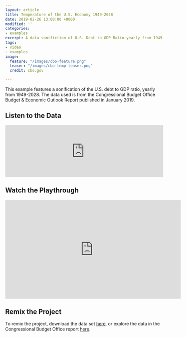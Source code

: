 ```yaml
---
layout: article
title: Temperature of the U.S. Economy 1949-2028
date: 2019-02-26 13:00:00 +0000
modified: ''
categories:
- examples
excerpt: A data sonifiction of U.S. Debt to GDP Ratio yearly from 1949-2028.
tags:
- video
- examples
image:
  feature: "/images/cbo-feature.png"
  teaser: "/images/cbo-temp-teaser.png"
  credit: cbo.gov

---
```

This example features a sonification of the U.S. debt to GDP ratio, yearly from 1949-2028. The data used is from the Congressional Budget Office Budget & Economic Outlook Report published in January 2019.

## Listen to the Data

<iframe width="100%" height="166" scrolling="no" frameborder="no" allow="autoplay" src="https://w.soundcloud.com/player/?url=https%3A//api.soundcloud.com/tracks/581757858%3Fsecret_token%3Ds-E2CJ1&color=%23f57c00&auto_play=false&hide_related=false&show_comments=true&show_user=true&show_reposts=false&show_teaser=true"></iframe>

## Watch the Playthrough

<iframe width="560" height="315" src="https://www.youtube.com/embed/nKrEnzibu7w" frameborder="0" allow="accelerometer; autoplay; encrypted-media; gyroscope; picture-in-picture" allowfullscreen></iframe>

## Remix the Project

To remix the project, download the data set [here](https://drive.google.com/file/d/1ZATpGRlbQZewcdRmAjFl-ibJYKWydYhJ/view "U.S. Debt to GDP Ratio"), or explore the data in the Congressional Budget Office report [here](https://www.cbo.gov/publication/54918 "Congressional Budget Office Budget and Economic Outlook Report Jan 2019").